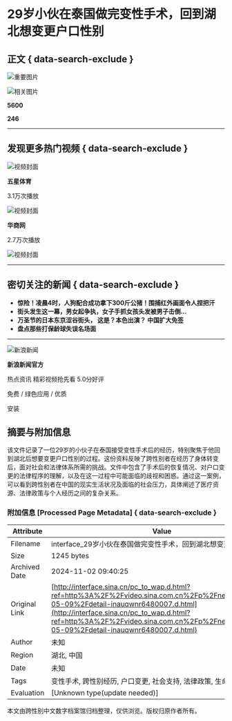 # 29岁小伙在泰国做完变性手术，回到湖北想变更户口性别

## 正文 { data-search-exclude }


![重要图片](https://n.sinaimg.cn/front20240509ac/533/w480h853/20240509/cf71-ce6d65109cee41afc5ba0e3f6795844e.jpg)

![相关图片](https://n.sinaimg.cn/sinakd10200/360/w180h180/20221208/5488-f44788ac472043e856889cad813b4a5a.jpg)

**5600**

**246**

---

## 发现更多热门视频 { data-search-exclude }

![视频封面](https://wx1.sinaimg.cn/orj480/6b1fcd52gy1hv7vs965wwj20u014118f.jpg)

**五星体育**

3.1万次播放

![视频封面](https://wx1.sinaimg.cn/orj480/001TnUG6ly1hv7terpmw7j60u01hcn2h02.jpg)

**华商网**

2.7万次播放

![视频封面](https://wx1.sinaimg.cn/orj480/001TnUG6ly1hv7terpmw7j60u01hcn2h02.jpg)

---

## 密切关注的新闻 { data-search-exclude }

- **惊险！凌晨4时，人狗配合成功拿下300斤公猪！围捕红外画面令人捏把汗**
- **街头发生这一幕，男女起争执，女子手抓女孩头发被男子击倒…**
- **万圣节的日本东京涩谷街头， 这是？本色出演？ 中国扩大免签**
- **盘点那些打保龄球失误名场面**

---

![新浪新闻](https://n.sinaimg.cn/default/80905340/20200331/sinalogo.png)

**新浪新闻官方**

热点资讯 精彩视频抢先看 5.0分好评

免费 / 绿色应用 / 优质

安装

## 摘要与附加信息

<!-- tcd_abstract -->
该文件记录了一位29岁的小伙子在泰国接受变性手术后的经历，特别聚焦于他回到湖北后想要变更户口性别的过程。这份资料反映了跨性别者在经历了身体转变后，面对社会和法律体系所需的挑战。文件中包含了手术后的恢复情况、对户口变更的法律程序的理解，以及在这一过程中可能面临的歧视和困惑。通过这一案例，可以看到跨性别者在中国的现实生活状况及面临的社会压力，具体阐述了医疗资源、法律政策与个人经历之间的复杂关系。
<!-- tcd_abstract_end -->

### 附加信息 [Processed Page Metadata] { data-search-exclude }

| Attribute       | Value                                  |
|-----------------|----------------------------------------|
| Filename        | interface_29岁小伙在泰国做完变性手术，回到湖北想变更户口性别.md                             |
| Size            | 1245 bytes                           |
| Archived Date   | 2024-11-02 09:40:25                             |
| Original Link   | [http://interface.sina.cn/pc_to_wap.d.html?ref=http%3A%2F%2Fvideo.sina.com.cn%2Fp%2Fnews%2F2024-05-09%2Fdetail-inauqwnr6480007.d.html](http://interface.sina.cn/pc_to_wap.d.html?ref=http%3A%2F%2Fvideo.sina.com.cn%2Fp%2Fnews%2F2024-05-09%2Fdetail-inauqwnr6480007.d.html)                       |
| Author          | 未知                               |
| Region          | 湖北, 中国                               |
| Date            | 未知                                 |
| Tags            | 变性手术, 跨性别经历, 户口变更, 社会支持, 法律政策, 生命故事                                 |
| Evaluation            | [Unknown type(update needed)]                                 |
<!-- tcd_table_end -->

本文由跨性别中文数字档案馆归档整理，仅供浏览。版权归原作者所有。
